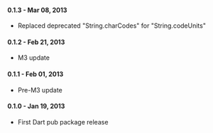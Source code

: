 
#### 0.1.3 - Mar 08, 2013

  * Replaced deprecated "String.charCodes" for "String.codeUnits"
  
#### 0.1.2 - Feb 21, 2013

  * M3 update

#### 0.1.1 - Feb 01, 2013

  * Pre-M3 update

#### 0.1.0 - Jan 19, 2013

  * First Dart pub package release
